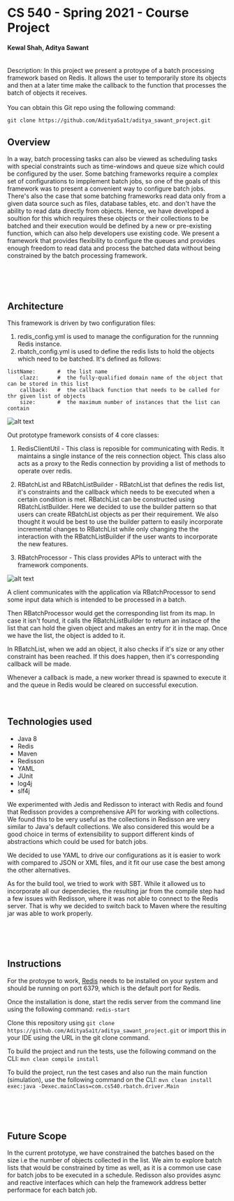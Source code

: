 # CS 540 - Spring 2021 - Course Project  
#### Kewal Shah, Aditya Sawant
<br>
Description: In this project we present a protoype of a batch processing framework based on Redis. It allows the user to temporarily store its objects and then at a later time make the callback to the function that processes the batch of objects it receives.  
<br>
<br>
You can obtain this Git repo using the following command: 
<br>

```
git clone https://github.com/AdityaSa1t/aditya_sawant_project.git
```


## Overview
In a way, batch processing tasks can also be viewed as scheduling tasks with special constraints such as time-windows and queue size which could be configured by the user. Some batching frameworks require a complex set of configurations to impplement batch jobs, so one of the goals of this framework was to present a convenient way to configure batch jobs. There's also the case that some batching frameworks read data only from a given data source such as files, database tables, etc. and don't have the ability to read data directly from objects. Hence, we have developed a soultion for this which requires these objects or their collections to be batched and their execution would be defined by a new or pre-existing function, which can also help developers use existing code. We present a framework that provides flexibility to configure the queues and provides enough freedom to read data and process the batched data without being constrained by the batch processing framework.

<br>
<br>
<br>

## Architecture 
This framework is driven by two configuration files:
1) redis_config.yml is used to manage the configuration for the runnning Redis instance.
2) rbatch_config.yml is used to define the redis lists to hold the objects which need to be batched. It's defined as follows:
```
listName:       #  the list name
    clazz:      #  the fully-qualified domain name of the object that can be stored in this list
    callback:   #  the callback function that needs to be called for thr given list of objects
    size:       #  the maximum number of instances that the list can contain
```

![alt text](https://cdn.discordapp.com/attachments/820506469321277460/839660266072440872/ClassDiagram_1.png)


Out prototype framework consists of 4 core classes:
1) RedisClientUtil - This class is reposible for communicating with Redis. It maintains a single instance of the reis connection object. This class also acts as a proxy to the Redis connection by providing a list of methods to operate over redis.

2) RBatchList and RBatchListBuilder - RBatchList that defines the redis list, it's constraints and the callback which needs to be executed when a certain condition is met. RBatchList can be constructed using RBatchListBuilder. Here we decided to use the builder pattern so that users can create RBatchList objects as per their requirement. We also thought it would be best to use the builder pattern to easily incorporate incremental changes to RBatchList while only changing the the interaction with the RBatchListBuilder if the user wants to incorporate the new features.

3) RBatchProcessor - This class provides APIs to unteract with the framework components.

![alt text](https://cdn.discordapp.com/attachments/820506469321277460/821797322610049104/Fig1.png)

A client communicates with the application via RBatchProcessor to send some input data which is intended to be processed in a batch. 

Then RBatchProcessor would get the corresponding list from its map. In case it isn't found, it calls the RBatchListBuilder to return an instace of the list that can hold the given object and makes an entry for it in the map. Once we have the list, the object is added to it.

In RBatchList, when we add an object, it also checks if it's size or any other constraint has been reached. If this does happen, then it's corresponding callback will be made.

Whenever a callback is made, a new worker thread is spawned to execute it and the queue in Redis would be cleared on successful execution. 
<br>
<br>
<br>


## Technologies used
- Java 8
- Redis
- Maven
- Redisson
- YAML
- JUnit
- log4j
- slf4j

We experimented with Jedis and Redisson to interact with Redis and found that Redisson provides a comprehensive API for working with collections. We found this to be very useful as the collections in Redisson are very similar to Java's default collections. We also considered this would be a good choice in terms of extensibility to support different kinds of abstractions which could be used for batch jobs.

We decided to use YAML to drive our configurations as it is easier to work with compared to JSON or XML files, and it fit our use case the best among the other alternatives.

As for the build tool, we tried to work with SBT. While it allowed us to incorporate all our dependecies, the resulting jar from the compile step had a few issues with Redisson, where it was not able to connect to the Redis server. That is why we decided to switch back to Maven where the resulting jar was able to work properly.


<br>
<br>
<br>


## Instructions 
For the protoype to work, [Redis](https://redis.io/download) needs to be installed on your system and should be running on port 6379, which is the default port for Redis.

Once the installation is done, start the redis server from the command line using the following command:
```redis-start```

Clone this repository using ```git clone https://github.com/AdityaSa1t/aditya_sawant_project.git``` or import this in your IDE using the URL in the git clone command.

To build the project and run the tests, use the following command on the CLI:
```mvn clean compile install```

To build the project, run the test cases and also run the main function (simulation), use the following command on the CLI:
```mvn clean install exec:java -Dexec.mainClass=com.cs540.rbatch.driver.Main```

<br>
<br>
<br>

## Future Scope

In the current prototype, we have constrained the batches based on the size i.e the number of objects collected in the list. We aim to explore batch lists that would be constrained by time as well, as it is a common use case for batch jobs to be executed in a schedule. Redisson also provides async and reactive interfaces which can help the framework address better performace for each batch job.  

